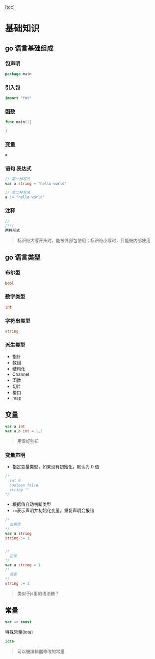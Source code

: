 [toc]
# 基础知识

## go 语言基础组成

### 包声明
```go
package main
```
### 引入包
```go
import "fmt"
```

### 函数
```go
func main(){

}
```

### 变量
```go
a
```
### 语句 表达式
```go
// 第一种写法
var a string = "hello world"

// 第二种写法
a := "hello world"
```
### 注释
```go
// 
/**/
两种形式
```


> 标识符大写开头时，能被外部包使用；标识符小写时，只能被内部使用

## go 语言类型

### 布尔型
```go
bool
```
### 数字类型
```go
int
```
### 字符串类型
```go 
string
```
### 派生类型

- 指针
- 数组
- 结构化
- Channel
- 函数
- 切片
- 接口
- map

## 变量

```go
var a int
var a,b int = 1,2
```

> 用着好别扭

### 变量声明

- 指定变量类型，如果没有初始化，默认为 0 值

```go
/*
  int 0
  boolean false
  string ""
*/

```

- 根据值自动判断类型
- `:=`表示声明并初始化变量，重复声明会报错

```go
/*
  会报错
*/
var a string
string := 1


/*
  正常
*/
var a string = 1
/*
  或者
*/
string := 1
```
>类似于js里的语法糖？

## 常量
```go
var => const
```

特殊常量(iota)
```go
iota
```
>可以被编辑器修改的常量